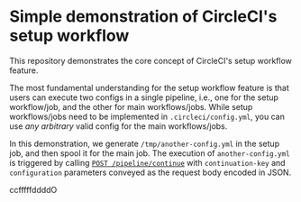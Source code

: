 # Simple demonstration of CircleCI's setup workflow

This repository demonstrates the core concept of CircleCI's setup workflow feature.

The most fundamental understanding for the setup workflow feature is that users can execute two configs in a single pipeline, i.e., one for the setup workflow/job, and the other for main workflows/jobs. While setup workflows/jobs need to be implemented in `.circleci/config.yml`, you can use _any arbitrary_ valid config for the main workflows/jobs.

In this demonstration, we generate `/tmp/another-config.yml` in the setup job, and then spool it for the main job. The execution of `another-config.yml` is triggered by calling [`POST /pipeline/continue`](https://circleci.com/docs/api/v2/#operation/continuePipeline) with `continuation-key` and `configuration` parameters conveyed as the request body encoded in JSON.

ccfffffddddO
